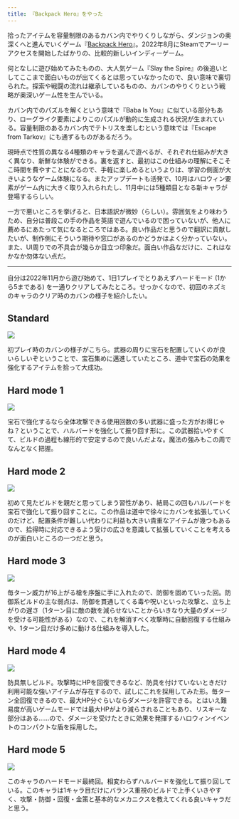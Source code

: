 ```yaml
---
title: 『Backpack Hero』をやった
---
```

拾ったアイテムを容量制限のあるカバン内でやりくりしながら、ダンジョンの奥深くへと進んでいくゲーム『[Backpack Hero](https://store.steampowered.com/app/1970580/Backpack_Hero/)』。2022年8月にSteamでアーリーアクセスを開始したばかりの、比較的新しいインディーゲーム。

何となしに遊び始めてみたものの、大人気ゲーム『Slay the Spire』の後追いとしてここまで面白いものが出てくるとは思っていなかったので、良い意味で裏切られた。探索や戦闘の流れは継承しているものの、カバンのやりくりという戦略が奥深いゲーム性を生んでいる。

カバン内でのパズルを解くという意味で『Baba Is You』に似ている部分もあり、ローグライク要素によりこのパズルが動的に生成される状況が生まれている。容量制限のあるカバン内でテトリスを楽しむという意味では『Escape from Tarkov』にも通ずるものがあるだろう。

現時点で性質の異なる4種類のキャラを選んで遊べるが、それぞれ仕組みが大きく異なり、新鮮な体験ができる。裏を返すと、最初はこの仕組みの理解にそこそこ時間を費やすことになるので、手軽に楽しめるというよりは、学習の側面が大きいようなゲーム体験になる。またアップデートも活発で、10月はハロウィン要素がゲーム内に大きく取り入れられたし、11月中には5種類目となる新キャラが登場するらしい。

一方で悪いところを挙げると、日本語訳が微妙（らしい）。雰囲気をより味わうため、自分は普段この手の作品を英語で遊んでいるので困っていないが、他人に薦めるにあたって気になるところではある。良い作品だと思うので翻訳に貢献したいが、制作側にそういう期待や窓口があるのかどうかはよく分かっていない。また、UI周りでの不具合が幾らか目立つ印象だ。面白い作品なだけに、これはなかなか勿体ない点だ。

* * *

自分は2022年11月から遊び始めて、1日1プレイでとりあえずハードモード (1から5まである) を一通りクリアしてみたところ。せっかくなので、初回のネズミのキャラのクリア時のカバンの様子を紹介したい。

Standard
--------

![](https://lh3.googleusercontent.com/docs/ADP-6oEoWPNyjruWpbqCj-5UiRavFls_-7zhRRw7bXJgOIjlaflEOoy9fab09d8VqLX396zuEo72oGQ2zTvXP03wZpS9fcFXTXIz7i31ea-igy_TAirQ1pJPBdprxRRgThv7kOiyEuVDUeajfvPupiAijM2FnDDL0ytyrHU61RX00g3PJBFWgvVef1NaCV-YjdSf-hA72w5F6_iUFAVCqTF26wbezrk2GdDc3g4IxpUNcZ9j-pDct9LpXto61ljLAjRWO8lQMkPZ1VeCTvSMHKhfZUrV8bcSU_6-KxkICxoOnZT925aJMdytnQ2acawxP65hmgRgZ6cEDWNqdyQxWmTmc0UTjmj71Jd58XSfftj3-2zJ71jd6msvwNt5T70YbAUdWdOWD7_Yw75vqRzw6mK8dkI0pt9RLj9rtWs0yjhOjcYhpdzHb4eWeu3GSuSs_zqci7LdOuQzRb7ahp6tJz8pOeESaWaOvcIP0Vtno3NbPkWEyyMhHwgmir-FFwYVuyWkt6IkhE7xxbF1QUoZ2rr60jSXphlQPt_0A2vS8pzo25qDKJJY5v6Ba19E4coJDHhdDVHDXD0zXmOUfIaAuQCZ5H20h1vvIvbcSxXzSHK0a7iCSmPPzoGkAQoQB5M-_X_scXtNJzD8BMgzJa9ymRszXOyXJsf8dPLNLMDR72Zer9gY5ZkSxaEQj2GTMPlPiO8Q_rCZ0H6ixeDaV1VzBqDeFOh4twUNkfR-nvhbkf0_qL_1DlJ3fAbVF-3XctTBe8PG0FTyBwSCCb3GAfYdTzL46wTw6BXWUIgxIKTmPvi6_ZQFhmjSSsBHqEhCXO7hZhDjfspWzBbGdjDPjAqDDuGOUfrkuxU3sdF2eK55f_xRGiEN4YfesxhEDCVgvzjOjOb-8hd7800mNPR_ElHgxXR7TV1jLkJUjvbR4ss2fDdnRc5SiRLWk9rHo47UP8L3VyRiy4nZZANvYEVsOGflUQ_Th_bkxmHqNko3gGROBCEnEiq85BBZa5C_7M8oZ_WBH7Qbtd-13gsNWeMxM-zETavj4oVkHh51O2wUttvYmYcP6e4qPVrqFzHMXrxf42el48sW4VSczWS3BXZxJ-2y5DfbVAfwd4gh4GESWDVPRK_4Hg_Ewi4Na7iSTaqhOWy1kx5CbbrVIkFmNFU-S0ShicgRdkMfSGCUj3dr4wi_DAi_E0DXwHcX0NhObw4BaeUj7QabH-bGhqiemRinDmb8raPxDtUf_sgP9YEt4Y8S6NTtYbb-rKdW1Q)

初プレイ時のカバンの様子がこちら。武器の周りに宝石を配置していくのが良いらしいぞということで、宝石集めに邁進していたところ、道中で宝石の効果を強化するアイテムを拾って大成功。

Hard mode 1
-----------

![](https://lh3.googleusercontent.com/docs/ADP-6oGQ6Tbtj8TJZz1HgJ4T0nRqDV6Ibol2-1z6-loz0WxFNDbGX57xoryT86BboraECQC22_6PDNIjPhkGREmbBa0IyEj1Wu377QVFCCmPYbvoCXJ4e3l2HNm0NC-OkSlj-aNIFOcGdqcNt-Og9reKbdKuIMHEzTDShaWpOzwN1xhb-w3JJltnGtGjndrZTLsimX8BW-kZrGI2wsdZwLRzrnbkJrIZkpXmpCNtfq31RADFa9v5txm_aavKxDRswFanOf4GUV2ujg7OGSoUG2bA7V2Nu9pjYIVLT91riswQUr1f96sPHkWCQzeaFpccW5s0yJUB9NVM9P96pBqSFWMz4SRR_s9apR5Stjpj2KRG1cqpqokWCDiPigOwJeOvB1cgiSOcXQqdp1cOQFdqYN4B-1oj9J6Pd3TEkghSuuSHVzmZph_AiUcVfUzYIRUOgbHIPwq4ZYonepZ4pXvN2nCwrDuj-krbWR2jgVAP_v5zTaJeAepLBHluiSccizUCCetENXNijU8KM_bOsm-cebBpH9Aq1xoJjsHLaF550wCr7mlUTkrg0hJESEYzyKDpDqcHBKwUXTxzg9My7fSPOBXSZ8KJax4noLM6SE37Ptg5slbNY5tVGgjs3f1LyhibtuzJqbiYspsQLfmj7xGFPKo5sNjSr2-b86IUbDSKmkEgyti3VDSBvlwPaupW0AI-lxikvaXx3EusMdfjjDF5QOJakgrihUSk9a5pognk9VWSvlyLGqcboBXzPofet5Pez8A9H_NAQUAD9UFKgWNl7a5X0k5tHbC_G82x9aNnYgiId2FhQnk8I-fLwhoDCbvTwwdfyMjZ0QcOou25Yr1YCpfhfMrkik-bHV17FACs8O_Sb-JNW9y3HbHo7egIf7Psk5KcR_oLsXETi-Sn9aySffmN6veD2_4xeHaQ2fuN2nsIr4i2Zy_7zTADkZrPlo4etrzxd1QjKqp0P77Gfr25yMW5ijtOVNKz-KwzLX0YmQ55kIHdn_nzFo9rBpMr6OF-xybwp1WnerLK6VT8hzs-XoL7hWgZX0Z1WCFLtJb_MBWcKMJ_VWjINZgZ9-6gYp6wLI_Edktua3iAHA8q4plQ2jjnIKQdX0ltli8a4x305YkFP5L-Q0EIroe25GKXDrhGGeQVNMhCumtZAk1JcliGDgkgLRs3ap8VO_vp6HqRqOoLWPYiKM7Kr026DXm3TemjEtQQZBveStUAe7urTmFHtinEXpgnt6G0DD35woauOzhzjuXOhlAPPQ)

宝石で強化するなら全体攻撃できる使用回数の多い武器に盛った方がお得じゃね？ということで、ハルバードを強化して振り回す形に。この武器拾いやすくて、ビルドの過程も線形的で安定するので良いんだよな。魔法の強みもこの周でなんとなく把握。

Hard mode 2
-----------

![](https://lh3.googleusercontent.com/docs/ADP-6oGNyoZYShc01lCUjb0nSG6Zp3kaL0Xj5JQz6K_uEp1Xdd1f5ehj75f0JBd9kQos7RRqhYSXQCBgzMjMrFEfp5CaAGLtaP75mnm_69qMxBXnj7ELJ5nJjDnXOutxokxhTJ_Vah7tKAi0VYrw3Fas8ALN8DTtEMNRHGKmOXfaESjyg7XiiY8kdHuO9qhywAmNqjf39C6s2QKsCopB_LOsFrJRXUdnVFpJxX-WpAhMAqZogDUCeNHt2vn-6UgZPOEzSPk8mbPmentz1rKpBCijuhj8pucisTExIHIqAZkK3m2dRxExVdiYXP3Uktj1flyAe2PGb6hRgNSy-NBK42rRcZctxeLb5uNtHLVAzRBCKGM_CV947_ZzPIiLdxWKNeCRhKJKFdW14D2GZa18tGy0XGGWuRYMUcdWhqzsxlkmZFP-rwuQAMG0CGC3tp600Jm2-12TXq3Tx-tFBw63A5ahBox0on41QEBa9Y0qUHTlwfj564FjzzTuaXE_gtfaicGPcsun9KZ3qa9JcynVQ7s-4m-souVUxSD3fbMnciSB0B6khosnGnuexm_7y9qZ2sPQ3v7o--aCTzNNABoE9DMZRKg6sa_IyGnsBJhZf9u1PAdhzJnTtJXl0nP7wZY6j1m9uQRFnrnd_O47e-1ejfasedUb_Gdwn9bwRWP4sit2EO93gdi6UR1TXIQsxV2I7IIeGVs7c6PCFSiJ7fbCpYzekkfNynzfD30d35wiqEa2pi79XWgoWsb67-i-9JaYJVFYdG_PJi02WpZgHwMFlYr10fPMgo_XPHj8vRSs44DsyRkBSHvyIgZtiA6lB5sL8WTjgdfuU8fvOEPmm12mvd12ZRJ2aGe6n5bk2Og8mIatQ9PQ0U47UfRyhVWZOlOSKoU8eF7nq-Z8sPIQ_C6gL5prUPVhn6o73HasN5Z9Ac9aBkklcXWJN-NLRy3CZSDJf1DJRTsjsRFZ356tT8bwU0TLuW6ogW8zkmtCRmK9pLMFAiB0J53y__VS1aMpO4rVcosIDxjLiB4_SUz9OracKAbACdJbagl9_bBBTXcN7Qk5qcO-eAb8UgmXWDvvDFJhzGCMH-FoycyN8Vd6WzznYPYVST1X__Z3siJLxqmk8NB-_mTtLbIVWqhHkvKGJv7K0jE_mvId742am7UAOZJVkmbXcmtiCMz8BrXVLBAKG-on61UOwnLWkBEsRcyKjDJr-eJpwof9KkhmihHycZkiW_-Ul0kVab9BtZ_3T0laTy7mlJZ7PNPbRQ)

初めて見たビルドを親だと思ってしまう習性があり、結局この回もハルバードを宝石で強化して振り回すことに。この作品は道中で徐々にカバンを拡張していくのだけど、配置条件が難しい代わりに利益も大きい貴重なアイテムが幾つもあるので、拾得時に対応できるよう受けの広さを意識して拡張していくことを考えるのが面白いところの一つだと思う。

Hard mode 3
-----------

![](https://lh3.googleusercontent.com/docs/ADP-6oHnp-jaIj4Ewk8rMnvEFE8RSAOkzFpWkewPyjzNRfVkMjhuJoSO3PHMmXi4Kb_NacFeITwuO1YkxiUyT4ADuCF9kZ2wEbgeNQ5BbmVAlJoqBEH88KmKbIr1eG3O5yZiivEjA4j8OZjEY_GGEqM-QW0aJ2q-oDQQ5qkScwc9iH_6YEqtgZxWf-4Fs1b7KThKPqo9EEiqyU76Cd2SuCLAlSoYLSaPUg-xdGIKT36g65qb4reezAiPlBe9F8asjmKIYRruKegZnHnRyC4DooICmVyRWEVvXyxoqfJXx9ERiKZZbN01mtLoa2YKcyffmudGyEmsN6uQTwNM_Zv49HwuzEGgQmgD2d-cWLdDRtMQD7_34GfWKfWiruh0IhcqfDThiaHZW_3hypxAsd109wI9_zZIj1Poq8bCeLQTv3-RtudskWNzsQSzRhygbThdK2o7MfjjVxMqysECbinuS6lCaSAqLyiw93_VTQMXaaTtQ0WR7G0R9__Dyya-6QSjunn0jNM8VHOJfg_ELYPF1fSgy7oJhZHZ6SVBasydN8dEaRlF1rug59N_nQ0TVrFMcmh9EwxBs9bcd4QGadbSPF_qGiSOQcY8P9jsoHYDw5rA-waO907BNS8rSoKcPbpXy7g4Jv4LN6UaRLg3Hd6LNVkWyub1mUjqxMYz1L36rGBvvmppg59xnFT1CzkdpQh0-5P72YuuX0lLdWJLRK5Z-q3L03YMqUwFpjAStaFww2ajXdd1wHcljkzNfabWIiqVBVOX70T4lxnjaTNHXtvNRIhfhGf7HU5yPE2aYLby60FdWXZoFgaKu9bRDtxvNg3iC0VF66hrryqA3fsotXcM5ed2hoE81cvOGx2WfyyCxYtqTHBJxWCPJ9I2Qcg8ezJF-etp8xCwDxBLKbq2n6BUGUcAK0k7fkzFwzIniN4FsDG9f1ROhSJiikggcmx1CEYHymyxStOsEtVITQjKoN0WtYJimlwaL_evfvVVkW0xhVxNAUDeYcjo4bVLtLUyHH83doNmBF5vVo-CmYXzWEzRfMAJxlb6G06YaG9bZQX3l6eM31HMqAllI1GzpoZN0XaexkhWLlDJyHLtkzIqcd1Vpl7mj40S7eiRGCoEelADzdoGzFYBLk4K2QgTLnvFar2GmAajeVuqd9kFTl0iIlUjbv3gcGpuY38hQ271CeeleMM87Npo_pWcgRsd_cCDG30-3GMwd-ZJ0yN8tmbcRRKAF5Ue-GnRyYFPLFjQDbFpcml-YPGu0dLOIA)

毎ターン威力が16上がる槍を序盤に手に入れたので、防御を固めていった回。防御系ビルドの主な弱点は、防御を貫通してくる毒や呪いといった攻撃と、立ち上がりの遅さ（1ターン目に敵の数を減らせないことからいきなり大量のダメージを受ける可能性がある）なので、これを解消すべく攻撃時に自動回復する仕組みや、1ターン目だけ多めに動ける仕組みを導入した。

Hard mode 4
-----------

![](https://lh3.googleusercontent.com/docs/ADP-6oHXIWYJ9VFXM2OdLWK0zIP7fp_nOdzhFm9vTUc4bToDM4xLTp3shtLABD9p6MkHqKyf476fg-0PzHXeFTf9o2_RGB0uJAvNpEBSgH4eKotjPNMKi_Z_LLKVJB4ubvoxDxfKR5mniPtCSIrVWZ71AB3sEFoLaK-FRIWXiLpMVBxBqPkxxvMdayaYInQFhwTfy8y9UwidZR60q-4bNRui5YrRKwqNHqVeEYDZO5-F1Aup5IbPUWpq_9ARzpNtNBChO_01TMhyjmWtxuzZIj_fC0AA93ybPSP60sMpY5903Yz9Lt6t9Q_-GJjuU87hkHaP2eImA865oozmByJc2J1pNkqkbhmcaHiB9XJdR6FnDKABbSJ3Hj19NG9Sn3zRpIsuIETeyR79C68B4R6-Qz1EpAkD5wnAS8wbOMUUXpFq4OeKUo_aAzbkd0K8Jx04Bspw7L69QyOXTTASNJ6smCvI10impg9tVxbuK8nL_3Pv4S4wS6Bil7ouhDwqQKds49pE49oSH3uqdmjH1hQhAS-a-u3lyJh-U3bw4jbcQ6JHANC-eTsOXdkZTkTSUXKhVycBRvhIJg25P5MGOZ1a0YEZaJffsTVfXelt4zG2-l_OWapp1vth2bVsgHw7yiz8Lj4lq8WvoltVV3zGyOFpIQchDjLlscIR5uxwKuDVr9BskGuw05IeJWxZXJpbj0ec7d9PDqPDh9d-IOhCIYPhVHuvjxgkZ4hbs5AAjM8O6EfPU9n3heejQz24PsLriXYUP-VB0rSAR95KvUQgmPlXPGpJ0vydbVg1ZTuY-88QJ_vMQi9tCMsYKUu0YgASwOEJ1f-u7ecJOb2IftzLmoIqrwc-OVNQVPnau8mzX_PkgsWsiv_dd-trAeoF5tvsSTAx2o9v6tsuL1XykW6ksJl8pF3bqPMC30DdF5RZ2UUy6if9icO44MsL35CSnRNwzB8JspZcyslNasWG0_Uyn2t6t8u01pJxGN89ZAVGZ27fqYB5xwFcxRtW64R-EbGOST8CTWFfFr-kSNz3vKo8YOk0WdooivJTI388Q7BEOtqOm6eLEVH6_FLLtZsIStYTeMEHrhDeqJ-R0q6SpUTwITMqVhkKwWSlh98OBHCTGGhI3y1c6_Lq18Z5gaLuKYltm6HiNSf9QlZuNrOkEeNXQgWB_5BAd5cN1RNo9tePYq7IPiPEXT60vHiRYkrLLwyM6NvrE4iXxhxeoDUK-niniBS3Mk7F70mJTxc0W6YyNnsU0i3rCeUVneDfwg)

防具無しビルド。攻撃時にHPを回復できるなど、防具を付けていないときだけ利用可能な強いアイテムが存在するので、試しにこれを採用してみた形。毎ターン全回復できるので、最大HP分ぐらいならダメージを許容できる。とはいえ難易度が高いゲームモードでは最大HPがより減らされることもあり、リスキーな部分はある……ので、ダメージを受けたときに効果を発揮するハロウィンイベントのコンパクトな盾を採用した。

Hard mode 5
-----------

![](https://lh3.googleusercontent.com/docs/ADP-6oHBdPqeJbaIhD5fHX2E4qshK8VoTvofVid5kUNrAvOcwTTj_zACLWB5B46RzTOWv0sYa0KlcguZrR4JwZd3ofYrWpeWbSJRuM1vXFLuWeULZfHX-4T2RxTuKPkHBUBRe6mJ70bSwrweR_rRG7ow6jZ__pNFjMCiMM1y02YYmdW4WKmOvp3It6ySOUtQXhPhl3Pwm69bChzl1_8mdKkbeuxpCaIHgMooy9D5X-RaYy61L3c2fwAlQ4JBu9VMY4KMCfyD_vLMPxIOcKWjL7fRQIYpERpCEerIEOZ4hqRlbrY0nDQeg4xnA3-xVJx3YULmHQNhvAqpsgFyzriyrd7VzghotNcFfZGg_lnP6pXxtXvkStmkeYgLyQ9twtL5f04MiEufXEyi5K3HusWOofKMYEurNQlIACRSsl58cPZ8MMRfzbAAmym4FneKyDJ1pQ1Pjty7dFrfwUd7rZwRF2fv46_FOoqRdRLE61YIL-TRfRUoI_D3um0vi7eDJc6guYtDw7UGnYMFTt0F8dbvTq_tR4KT3JZ68M2tQDgY815l_H8GCIw0zS-Xmq5lf7bEHuTop2zVYXZKMu6y8i3VVUMvxghJdQYDVF_8rIiWqTar6yIDX6HE10fI9k8NB0gJFMQV0vtOEVb0l3TjBLhPbVWPXT3FFyMy3DduJd_fLoK_gkqTn1yVxvPBF7QD2SVbnnTU4uxoeeWoK3SGPS462kBz22QtpZ6RWkar_WELoCO4ViIO5YqfHePU0uCr6Mx9zFWofAdG913TcGNYV3RedE6vR615J1kj-Fnz02qxkK80J58q4kF4_O217x30CQYAigGNkX857hBTQL7NPhYqTcPpvPWYXV3S1zHfaLbCuatTmEER07ADxQAMlDhyhjB7BJIbeE54KfFUq4yzbn3Sjs6f8uZ1SodLI-Bv222yUAao7nBJvvrrKv8Z-i070zT06p4SCZeAeqvatrncaOnslU4m_flXcW5PoZa5AyNrvPIMyNBBleWZoRx86Cj9zFOaeZi9PJKMpKRjSXsLtrGfXvv285ynQUVSSDbDgdcGgTI9VzpK_r4DEoonGPtc7K3jn6mhOfmn9Zk7yh-n8k_32YTd42m7wQiXNcKGQQE25UgpsBlq9PspPXtmUaM6hKZ82sBY6vQbH6aIEQbURus6KbtDVYFip0GPnhEAUnIaHYCrpF2rAwPDQ64VyGpNrnF1pTpAp2OnqeM9YMPsigfgCerP_U0tMrgd0jPHhdp_CfOFMHJRsR3crA)

このキャラのハードモード最終回。相変わらずハルバードを強化して振り回している。このキャラは1キャラ目だけにバランス重視のビルドで上手くいきやすく、攻撃・防御・回復・金策と基本的なメカニクスを教えてくれる良いキャラだと思う。
